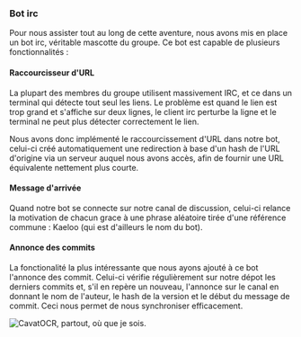### Bot irc

Pour nous assister tout au long de cette aventure, nous avons mis en place un
bot irc, véritable mascotte du groupe. Ce bot est capable de plusieurs
fonctionnalités :

#### Raccourcisseur d'URL

La plupart des membres du groupe utilisent massivement IRC, et ce dans un
terminal qui détecte tout seul les liens. Le problème est quand le lien est trop
grand et s'affiche sur deux lignes, le client irc perturbe la ligne et le
terminal ne peut plus détecter correctement le lien.

Nous avons donc implémenté le raccourcissement d'URL dans notre bot, celui-ci
créé automatiquement une redirection à base d'un hash de l'URL d'origine via un
serveur auquel nous avons accès, afin de fournir une URL équivalente nettement
plus courte.

#### Message d'arrivée

Quand notre bot se connecte sur notre canal de discussion, celui-ci relance la
motivation de chacun grace à une phrase aléatoire tirée d'une référence commune
: Kaeloo (qui est d'ailleurs le nom du bot).

#### Annonce des commits

La fonctionalité la plus intéressante que nous ayons ajouté à ce bot l'annonce
des commit. Celui-ci vérifie régulièrement sur notre dépot les derniers commits
et, s'il en repère un nouveau, l'annonce sur le canal en donnant le nom de
l'auteur, le hash de la version et le début du message de commit. Ceci nous
permet de nous synchroniser efficacement.

![CavatOCR, partout, où que je sois.](images/biatch7.jpg)
